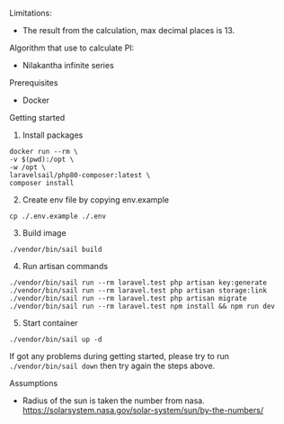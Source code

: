 Limitations:

- The result from the calculation, max decimal places is 13.

Algorithm that use to calculate PI:
- Nilakantha infinite series

Prerequisites
- Docker

Getting started
1. Install packages
```
docker run --rm \
-v $(pwd):/opt \
-w /opt \
laravelsail/php80-composer:latest \
composer install
```

2. Create env file by copying env.example
```
cp ./.env.example ./.env
```
3. Build image
```
./vendor/bin/sail build
```

4. Run artisan commands
```
./vendor/bin/sail run --rm laravel.test php artisan key:generate
./vendor/bin/sail run --rm laravel.test php artisan storage:link
./vendor/bin/sail run --rm laravel.test php artisan migrate
./vendor/bin/sail run --rm laravel.test npm install && npm run dev
```

5.  Start container
``` 
./vendor/bin/sail up -d
```

If got any problems during getting started, please try to run `./vendor/bin/sail down` then try again the steps above.

Assumptions
- Radius of the sun is taken the number from nasa. https://solarsystem.nasa.gov/solar-system/sun/by-the-numbers/
